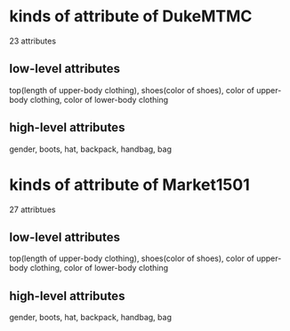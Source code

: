 # kinds of attribute of DukeMTMC

23 attributes

## low-level attributes

top(length of upper-body clothing), shoes(color of shoes), color of upper-body clothing, color of lower-body clothing

## high-level attributes

gender, boots, hat, backpack, handbag, bag

# kinds of attribute of Market1501

27 attribtues

## low-level attributes

top(length of upper-body clothing), shoes(color of shoes), color of upper-body clothing, color of lower-body clothing

## high-level attributes

gender, boots, hat, backpack, handbag, bag
